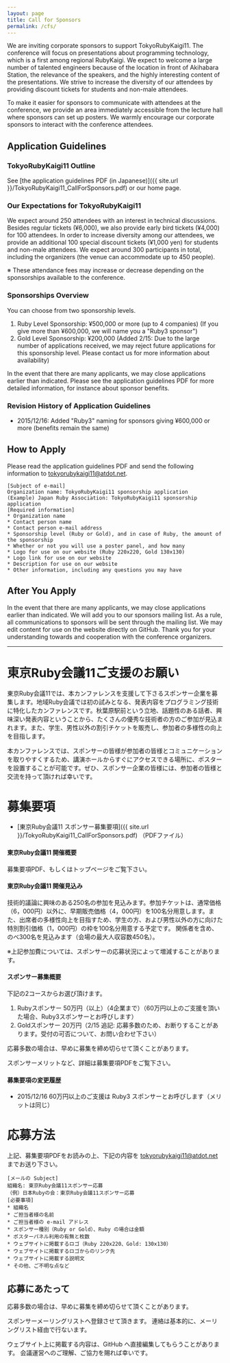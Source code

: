 ```yaml
---
layout: page
title: Call for Sponsors
permalink: /cfs/
---
```


We are inviting corporate sponsors to support TokyoRubyKaigi11. The conference will focus on presentations about programming technology, which is a first among regional RubyKaigi. We expect to welcome a large number of talented engineers because of the location in front of Akihabara Station, the relevance of the speakers, and the highly interesting content of the presentations. We strive to increase the diversity of our attendees by providing discount tickets for students and non-male attendees.

To make it easier for sponsors to communicate with attendees at the conference, we provide an area immediately accessible from the lecture hall where sponsors can set up posters. We warmly encourage our corporate sponsors to interact with the conference attendees.

## Application Guidelines

### TokyoRubyKaigi11 Outline

See [the application guidelines PDF (in Japanese)]({{ site.url }}/TokyoRubyKaigi11_CallForSponsors.pdf) or our home page.

### Our Expectations for TokyoRubyKaigi11

We expect around 250 attendees with an interest in technical discussions. Besides regular tickets (¥6,000), we also provide early bird tickets (¥4,000) for 100 attendees. In order to increase diversity among our attendees, we provide an additional 100 special discount tickets (¥1,000 yen) for students and non-male attendees. We expect around 300 participants in total, including the organizers (the venue can accommodate up to 450 people).

※ These attendance fees may increase or decrease depending on the sponsorships available to the conference.

### Sponsorships Overview

You can choose from two sponsorship levels.

 1. Ruby Level Sponsorship: ¥500,000 or more (up to 4 companies) (If you give more than ¥600,000, we will name you a "Ruby3 sponsor")
 2. Gold Level Sponsorship: ¥200,000 (Added 2/15: Due to the large number of applications received, we may reject future applications for this sponsorship level. Please contact us for more information about availability)

In the event that there are many applicants, we may close applications earlier than indicated. Please see the application guidelines PDF for more detailed information, for instance about sponsor benefits.

### Revision History of Application Guidelines

 * 2015/12/16: Added "Ruby3" naming for sponsors giving ¥600,000 or more (benefits remain the same)

## How to Apply

Please read the application guidelines PDF and send the following information to [tokyorubykaigi11@atdot.net](tokyorubykaigi11@atdot.net).

```
[Subject of e-mail]
Organization name: TokyoRubyKaigi11 sponsorship application
(Example) Japan Ruby Association: TokyoRubyKaigi11 sponsorship application
[Required information]
* Organization name
* Contact person name
* Contact person e-mail address
* Sponsorship level (Ruby or Gold), and in case of Ruby, the amount of the sponsorship
* Whether or not you will use a poster panel, and how many
* Logo for use on our website (Ruby 220x220, Gold 130x130)
* Logo link for use on our website
* Description for use on our website
* Other information, including any questions you may have
```

## After You Apply

In the event that there are many applicants, we may close applications earlier than indicated. We will add you to our sponsors mailing list. As a rule, all communications to sponsors will be sent through the mailing list. We may edit content for use on the website directly on GitHub. Thank you for your understanding towards and cooperation with the conference organizers.

---

# 東京Ruby会議11ご支援のお願い

東京Ruby会議11では、本カンファレンスを支援して下さるスポンサー企業を募集します。地域Ruby会議では初の試みとなる、発表内容をプログラミング技術に特化したカンファレンスです。秋葉原駅前という立地、話題性のある話者、興味深い発表内容ということから、たくさんの優秀な技術者の方のご参加が見込まれます。また、学生、男性以外の割引チケットを販売し、参加者の多様性の向上を目指します。

本カンファレンスでは、スポンサーの皆様が参加者の皆様とコミュニケーションを取りやすくするため、講演ホールからすぐにアクセスできる場所に、ポスターを設置することが可能です。ぜひ、スポンサー企業の皆様には、参加者の皆様と交流を持って頂ければ幸いです。

# 募集要項

* [東京Ruby会議11 スポンサー募集要項]({{ site.url }}/TokyoRubyKaigi11_CallForSponsors.pdf) （PDFファイル）

#### 東京Ruby会議11 開催概要

募集要項PDF、もしくはトップページをご覧下さい。

#### 東京Ruby会議11 開催見込み

技術的議論に興味のある250名の参加を見込みます。参加チケットは、通常価格（6，000円）以外に、早期販売価格（4，000円）を100名分用意します。また、出席者の多様性向上を目指すため、学生の方、および男性以外の方に向けた特別割引価格（1，000円）の枠を100名分用意する予定です。
関係者を含め、のべ300名を見込みます（会場の最大人収容数450名）。

※上記参加費については、スポンサーの応募状況によって増減することがあります。

#### スポンサー募集概要

下記の2コースからお選び頂けます。

1.	Rubyスポンサー	50万円（以上）（4企業まで）（60万円以上のご支援を頂いた場合、Ruby3スポンサーとお呼びします）
2.	Goldスポンサー	20万円（2/15 追記: 応募多数のため、お断りすることがあります。受付の可否について、お問い合わせ下さい）

応募多数の場合は、早めに募集を締め切らせて頂くことがあります。

スポンサーメリットなど、詳細は募集要項PDFをご覧下さい。

#### 募集要項の変更履歴

* 2015/12/16 60万円以上のご支援は Ruby3 スポンサーとお呼びします（メリットは同じ）

# 応募方法

上記、募集要項PDFをお読みの上、下記の内容を <tokyorubykaigi11@atdot.net> までお送り下さい。

	[メールの Subject]
	組織名: 東京Ruby会議11スポンサー応募
	（例）日本Rubyの会：東京Ruby会議11スポンサー応募
	[必要事項]
	* 組織名
	* ご担当者様の名前
	* ご担当者様の e-mail アドレス
	* スポンサー種別（Ruby or Gold）、Ruby の場合は金額
	* ポスターパネル利用の有無と枚数
	* ウェブサイトに掲載するロゴ（Ruby 220x220、Gold: 130x130）
	* ウェブサイトに掲載するロゴからのリンク先
	* ウェブサイトに掲載する説明文
	* その他、ご不明な点など

## 応募にあたって

応募多数の場合は、早めに募集を締め切らせて頂くことがあります。

スポンサーメーリングリストへ登録させて頂きます。
連絡は基本的に、メーリングリスト経由で行ないます。

ウェブサイト上に掲載する内容は、GitHub へ直接編集してもらうことがあります。
会議運営へのご理解、ご協力を賜れば幸いです。

